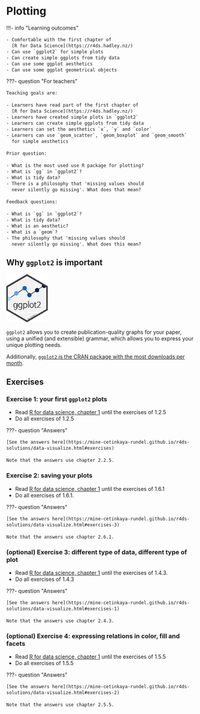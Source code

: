 # Plotting

!!!- info "Learning outcomes"

    - Comfortable with the first chapter of
      [R for Data Science](https://r4ds.hadley.nz/)
    - Can use `ggplot2` for simple plots
    - Can create simple ggplots from tidy data
    - Can use some ggplot aesthetics
    - Can use some ggplot geometrical objects

???- question "For teachers"

    Teaching goals are:

    - Learners have read part of the first chapter of
      [R for Data Science](https://r4ds.hadley.nz/)
    - Learners have created simple plots in `ggplot2`
    - Learners can create simple ggplots from tidy data
    - Learners can set the aesthetics `x`, `y` and `color`
    - Learners can use `geom_scatter`, `geom_boxplot` and `geom_smooth`
      for simple aesthetics

    Prior question:

    - What is the most used use R package for plotting?
    - What is `gg` in `ggplot2`?
    - What is tidy data?
    - There is a philosophy that 'missing values should
      never silently go missing'. What does that mean?

    Feedback questions:

    - What is `gg` in `ggplot2`?
    - What is tidy data?
    - What is an aesthetic?
    - What is a `geom`?
    - The philosophy that 'missing values should
      never silently go missing'. What does this mean?

## Why `ggplot2` is important

![The `ggplot2` logo](../logo/ggplot2_logo_5.png)

`ggplot2` allows you to create publication-quality graphs for your paper,
using a unified (and extensible) grammar,
which allows you to express your unique
plotting needs.

Additionally,
[`ggplot2` is the CRAN package with the most downloads per month](https://r-packages.io/top-packages).

## Exercises

### Exercise 1: your first `ggplot2` plots

- Read [R for data science, chapter 1](https://r4ds.hadley.nz/data-visualize.html)
  until the exercises of 1.2.5
- Do all exercises of 1.2.5

???- question "Answers"

    [See the answers here](https://mine-cetinkaya-rundel.github.io/r4ds-solutions/data-visualize.html#exercises)

    Note that the answers use chapter 2.2.5.

### Exercise 2: saving your plots

- Read [R for data science, chapter 1](https://r4ds.hadley.nz/data-visualize.html)
  until the exercises of 1.6.1
- Do all exercises of 1.6.1.

???- question "Answers"

    [See the answers here](https://mine-cetinkaya-rundel.github.io/r4ds-solutions/data-visualize.html#exercises-3)

    Note that the answers use chapter 2.6.1.

### (optional) Exercise 3: different type of data, different type of plot

- Read [R for data science, chapter 1](https://r4ds.hadley.nz/data-visualize.html)
  until the exercises of 1.4.3.
- Do all exercises of 1.4.3

???- question "Answers"

    [See the answers here](https://mine-cetinkaya-rundel.github.io/r4ds-solutions/data-visualize.html#exercises-1)

    Note that the answers use chapter 2.4.3.

### (optional) Exercise 4: expressing relations in color, fill and facets

- Read [R for data science, chapter 1](https://r4ds.hadley.nz/data-visualize.html)
  until the exercises of 1.5.5
- Do all exercises of 1.5.5

???- question "Answers"

    [See the answers here](https://mine-cetinkaya-rundel.github.io/r4ds-solutions/data-visualize.html#exercises-2)

    Note that the answers use chapter 2.5.5.
